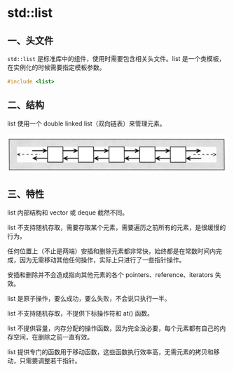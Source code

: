# std::list

## 一、头文件

`std::list` 是标准库中的组件，使用时需要包含相关头文件。list 是一个类模板，在实例化的时候需要指定模板参数。

```c++
#include <list>
```

## 二、结构

list 使用一个 double linked list（双向链表）来管理元素。

![img](.\Photo\list_01.png)

## 三、特性

list 内部结构和 vector 或 deque 截然不同。

list 不支持随机存取，需要存取某个元素，需要遍历之前所有的元素，是很缓慢的行为。

任何位置上（不止是两端）安插和删除元素都非常快，始终都是在常数时间内完成，因为无需移动其他任何操作，实际上只进行了一些指针操作。

安插和删除并不会造成指向其他元素的各个 pointers、reference、iterators 失效。

list 是原子操作，要么成功，要么失败，不会说只执行一半。

list 不支持随机存取，不提供下标操作符和 at() 函数。

list 不提供容量，内存分配的操作函数，因为完全没必要，每个元素都有自己的内存空间，在删除之前一直有效。

list 提供专门的函数用于移动函数，这些函数执行效率高，无需元素的拷贝和移动，只需要调整若干指针。
